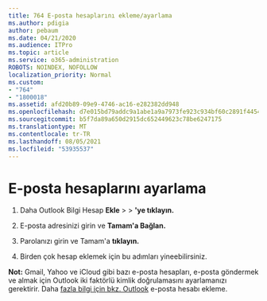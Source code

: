 ```yaml
---
title: 764 E-posta hesaplarını ekleme/ayarlama
ms.author: pdigia
author: pebaum
ms.date: 04/21/2020
ms.audience: ITPro
ms.topic: article
ms.service: o365-administration
ROBOTS: NOINDEX, NOFOLLOW
localization_priority: Normal
ms.custom:
- "764"
- "1800018"
ms.assetid: afd20b89-09e9-4746-ac16-e282382dd948
ms.openlocfilehash: d7e015bd79addc9a1abe1a9a7973fe923c934bf60c2891f4454c13622a2b8a9f
ms.sourcegitcommit: b5f7da89a650d2915dc652449623c78be6247175
ms.translationtype: MT
ms.contentlocale: tr-TR
ms.lasthandoff: 08/05/2021
ms.locfileid: "53935537"
---
```

# <a name="set-up-email-accounts"></a>E-posta hesaplarını ayarlama

1. Daha Outlook Bilgi Hesap **Ekle**  >    >  **'ye tıklayın.**

2. E-posta adresinizi girin ve **Tamam'a Bağlan.**

3. Parolanızı girin ve Tamam'a **tıklayın.**

4. Birden çok hesap eklemek için bu adımları yineebilirsiniz.

**Not:** Gmail, Yahoo ve iCloud gibi bazı e-posta hesapları, e-posta göndermek ve almak için Outlook iki faktörlü kimlik doğrulamasını ayarlamanızı gerektirir. Daha [fazla bilgi için bkz. Outlook](https://support.office.com/article/6e27792a-9267-4aa4-8bb6-c84ef146101b.aspx) e-posta hesabı ekleme.
  